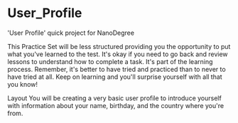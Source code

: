 # User_Profile
'User Profile' quick project for NanoDegree

This Practice Set will be less structured providing you the opportunity to put what you've learned to the test. It's okay if you need to go back and review lessons to understand how to complete a task. It's part of the learning process. Remember, it's better to have tried and practiced than to never to have tried at all. Keep on learning and you'll surprise yourself with all that you know!

Layout
You will be creating a very basic user profile to introduce yourself with information about your name, birthday, and the country where you're from.
